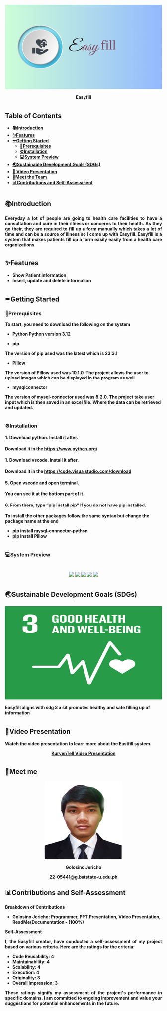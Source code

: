 <p align="center">
  <img src="Easyfill.png" width="860" height="270" />
</p>
  
<p align="center">
  <strong>Easyfill
</p>

#
## Table of Contents
- [📚Introduction](#introduction) 
- [✨Features](#features) 
- [✒Getting Started](#getting-started) 
  - [🔨Prerequisites](#prerequisites) 
  - [⚙Installation](#installation) 
  - [💻System Preview](#system-preview) 
- [🌏Sustainable Development Goals (SDGs)](#sustainable-development-goals-sdgs)
- [🎥 Video Presentation](#video-presentation)
- [🤵Meet the Team](#meet-the-team)
- [📊Contributions and Self-Assessment ](#contributions-and-self-assessment)

 #
## 📚Introduction 
<p align="justify">
Everyday a lot of people are going to health care facilities to have a consultation and cure in their illness or concerns to their health. As they go their, they are required to fill up a form manually which takes a lot of time and can be a source of illness so I come up with Easyfill. Easyfill is a system that makes patients fill up a form easily easily from a health care organizations.
</p>

#
## ✨Features

- Show Patient Information
- Insert, update and delete information


#
## ✒Getting Started

### 🔨Prerequisites

<p align="justify">
To start, you need to download the following on the system

- **Python**
  Python version 3.12

- **pip**

The version of pip used was the latest which is 23.3.1

- **Pillow**

The version of Pillow used was 10.1.0. The project allows the user to upload images which can be displayed in the program as well

- **mysqlconnector**

The version of mysql-connector used was 8.2.0. The project take user input which is then saved in an excel file. Where the data can be retrieved and updated.


#
### ⚙Installation

#### 1. Download python. Install it after.
Download it in the https://www.python.org/

#### 1. Download vscode. Install it after.
Download it in the https://code.visualstudio.com/download

#### 5. Open vscode and open terminal.
You can see it at the bottom part of it.

#### 6. From there, type “pip install pip” If you do not have pip installed.

To install the other packages follow the same syntax but change the package name at the end

- **pip install mysql-connector-python**
- **pip install Pillow**

#
### 💻System Preview
#
<p align="center">
  <img src="https://cdn.discordapp.com/attachments/952903872790290443/1180524221206646824/400356305_893949839108600_4911060009566373695_n.png?ex=657dbbdb&is=656b46db&hm=b1003104c039b32b3d4cb58c80377b299580c376723802b9694e32b6f4034e3e&">
  <img src="https://cdn.discordapp.com/attachments/952903872790290443/1180524388781670430/370253732_2595990520610633_679064861775731341_n.png?ex=657dbc03&is=656b4703&hm=07941585cb2f170e863b1107ebb38ad1957072b6542786b701f83d0be20214af&">
  <img src="https://cdn.discordapp.com/attachments/952903872790290443/1180524999833030707/371471760_1340756780133544_7293821767641696913_n_1.png?ex=657dbc95&is=656b4795&hm=cdeb8ad7bca9b6fb6b377e42b11eb8810d866421cca730c56169fefffba2ec1c&">
  <img src="https://cdn.discordapp.com/attachments/952903872790290443/1180525037191712768/400311506_1398431707767797_4008066004674473934_n.png?ex=657dbc9d&is=656b479d&hm=1197df69df509855ebbbdeb9615d315f71f31d006ffef94e75afa716e1e4e407&">
  <img src="https://cdn.discordapp.com/attachments/952903872790290443/1180525232818245663/385542715_335233392573372_5580792115415254964_n.png?ex=657dbccc&is=656b47cc&hm=6465dedcb230b22669dc7149e15e41da2b0589a4b274bdced7e43d355c5402ef&">
</p>

#
## 🌏Sustainable Development Goals (SDGs)

<p align="center">
<img src = "https://github.com/Jericho26/Python-Project/blob/main/E_SDG_goals_icons-individual-rgb-03.png", width = 700, height = 300>
</p>

Easyfill aligns with sdg 3 a sit promotes healthy and safe filling up of information


#
## 🎥Video Presentation
<p align="justify">
  Watch the video presentation to learn more about the Eastfill system.
</p>

<p align="center">
  <a href="https://drive.google.com/file/d/1dBXQfO4h08yldOWtkDQEoW4KWw5A_6wU/view?usp=drive_link" target="_blank">KuryenTell Video Presentation</a>
</p>

#
## 🤵Meet me

<p align="center">  
<img src="https://github.com/Jericho26/Python-Project/blob/main/mypic.jpg", width="250" height="250" />
</p>
<p align="center">
 Golosino Jericho
</p>
<p align="center">
  22-05441@g.batstate-u.edu.ph
</p>

## 📊Contributions and Self-Assessment

<p align="justify">
  <strong>Breakdown of Contributions</strong>
</p>

- **Golosino Jericho:** Programmer, PPT Presentation, Video Presentation, ReadMe(Documentation - (100%)


<p align="justify">
  <strong>Self-Assessment</strong>
</p>

<p align="justify">
  I, the Easyfill creator, have conducted a self-assessment of my project based on various criteria. Here are the ratings for the criteria:
</p>

- **Code Reusability:** 4
- **Maintainability:** 4
- **Scalability:** 4
- **Execution:** 4
- **Originality:** 3
- **Overall Impression:** 3

<p align="justify">
 These ratings signify my assessment of the project's performance in specific domains. I am committed to ongoing improvement and value your suggestions for potential enhancements in the future.
</p>




